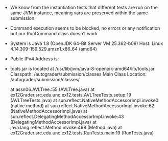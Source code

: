 - We know from the instantiation tests that different tests are run on the same JVM instance, meaning vars are preserved within the same submission.
- Command execution seems to be blocked, no errors or any notification but our RunCommand class doesn't work

- System is Java 1.8 (OpenJDK 64-Bit Server VM 25.362-b09) Host: Linux 4.14.309-159.529.amzn1.x86_64 (amd64)
- Public IPv4 Address is: 
- tools.jar is located at /usr/lib/jvm/java-8-openjdk-amd64/lib/tools.jar
Classpath: /autograder/submission/classes
Main Class Location: /autograder/submission/classes/


    at assn06.AVLTree.<init>:55 (AVLTree.java)
    at ex12Grader.src.edu.unc.ex12.tests.AVLTreeTests.setup:19 (AVLTreeTests.java)
    at sun.reflect.NativeMethodAccessorImpl.invoke0 (native method)
    at sun.reflect.NativeMethodAccessorImpl.invoke:62 (NativeMethodAccessorImpl.java)
    at sun.reflect.DelegatingMethodAccessorImpl.invoke:43 (DelegatingMethodAccessorImpl.java)
    at java.lang.reflect.Method.invoke:498 (Method.java)
    at ex12Grader.src.edu.unc.ex12.tests.RunTests.main:19 (RunTests.java)
